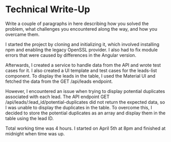 # Technical Write-Up

Write a couple of paragraphs in here describing how you solved the problem, what challenges you encountered along the way, and how you overcame them.

I started the project by cloning and initializing it, which involved installing npm and enabling the legacy OpenSSL provider. I also had to fix module errors that were caused by differences in the Angular version.

Afterwards, I created a service to handle data from the API and wrote test cases for it. I also created a UI template and test cases for the leads-list component. To display the leads in the table, I used the Material UI and fetched the data from the GET /api/leads endpoint.

However, I encountered an issue when trying to display potential duplicates associated with each lead. The API endpoint GET /api/leads/:lead_id/potential-duplicates did not return the expected data, so I was unable to display the duplicates in the table. To overcome this, I decided to store the potential duplicates as an array and display them in the table using the lead ID.

Total working time was 4 hours. I started on April 5th at 8pm and finished at midnight when time was up.